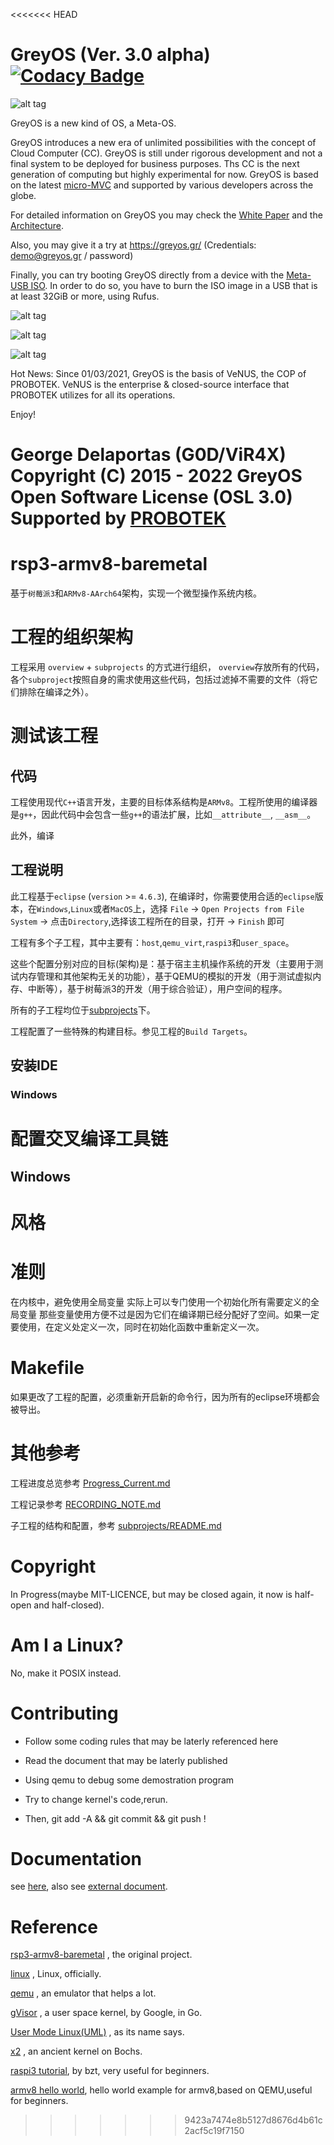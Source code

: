 <<<<<<< HEAD
# GreyOS (Ver. 3.0 alpha) [![Codacy Badge](https://app.codacy.com/project/badge/Grade/889562a17e174c438fd56d35780822b0)](https://www.codacy.com/gh/g0d/GreyOS/dashboard?utm_source=github.com&amp;utm_medium=referral&amp;utm_content=g0d/GreyOS&amp;utm_campaign=Badge_Grade)

![alt tag](https://raw.githubusercontent.com/g0d/GreyOS/master/Misc/GreyOS%20-%20Logo.png)

GreyOS is a new kind of OS, a Meta-OS.

GreyOS introduces a new era of unlimited possibilities with the concept of Cloud Computer (CC). GreyOS is still under rigorous development 
and not a final system to be deployed for business purposes. Ths CC is the next generation of computing but highly experimental for now.
GreyOS is based on the latest [micro-MVC](https://github.com/g0d/micro-MVC) and supported by various developers across the globe.

For detailed information on GreyOS you may check the [White Paper](https://github.com/g0d/GreyOS/blob/master/Tech%20Doc/GreyOS%20-%20Era%20of%20the%20Cloud%20Computer%20(White%20Paper).pdf) and the [Architecture](https://raw.githubusercontent.com/g0d/GreyOS/master/Misc/GreyOS%20-%20Cloud%20Architecture.png).

Also, you may give it a try at https://greyos.gr/ (Credentials: demo@greyos.gr / password)

Finally, you can try booting GreyOS directly from a device with the [Meta-USB ISO](https://mega.nz/file/8iIBXJTb#tnYs7NzaPT8vDcP9KN5lPgEiMyi0BHhROXiZT3fDgL8). In order to do so, you have to burn the ISO image in a USB that is at least 32GiB or more, using Rufus.

![alt tag](https://raw.githubusercontent.com/g0d/GreyOS/master/Misc/Pictures/GreyOS%20-%20New%20Login.png)

![alt tag](https://raw.githubusercontent.com/g0d/GreyOS/master/Misc/Pictures/GreyOS%20-%20Showcase.png)  

![alt tag](https://raw.githubusercontent.com/g0d/GreyOS/master/Misc/Pictures/GreyOS%20-%20DAW%20Apps.png)


Hot News: Since 01/03/2021, GreyOS is the basis of VeNUS, the COP of PROBOTEK. VeNUS is the enterprise & closed-source interface that PROBOTEK utilizes for all its operations.



Enjoy!

George Delaportas (G0D/ViR4X)  
Copyright (C) 2015 - 2022 GreyOS  
Open Software License (OSL 3.0)  
Supported by [PROBOTEK](https://probotek.eu/)
=======
# rsp3-armv8-baremetal
基于`树莓派3`和`ARMv8-AArch64`架构，实现一个微型操作系统内核。
# 工程的组织架构
工程采用 `overview` + `subprojects` 的方式进行组织， `overview`存放所有的代码，各个`subproject`按照自身的需求使用这些代码，包括过滤掉不需要的文件（将它们排除在编译之外）。
# 测试该工程
## 代码
工程使用现代`C++`语言开发，主要的目标体系结构是`ARMv8`。工程所使用的编译器是`g++`，因此代码中会包含一些`g++`的语法扩展，比如`__attribute__`, `__asm__`。

此外，编译
## 工程说明
此工程基于`eclipse` (`version` >= `4.6.3`), 在编译时，你需要使用合适的`eclipse`版本，在`Windows`,`Linux`或者`MacOS`上，选择 `File` -> `Open Projects from File System` -> 点击`Directory`,选择该工程所在的目录，打开 -> `Finish` 即可

工程有多个子工程，其中主要有：`host`,`qemu_virt`,`raspi3`和`user_space`。

这些个配置分别对应的目标(架构)是：基于宿主主机操作系统的开发（主要用于测试内存管理和其他架构无关的功能），基于QEMU的模拟的开发（用于测试虚拟内存、中断等），基于树莓派3的开发（用于综合验证），用户空间的程序。

所有的子工程均位于[subprojects](subprojects)下。

工程配置了一些特殊的构建目标。参见工程的`Build Targets`。
## 安装IDE
### Windows

# 配置交叉编译工具链
## Windows

# 风格



# 准则
在内核中，避免使用全局变量
实际上可以专门使用一个初始化所有需要定义的全局变量
那些变量使用方便不过是因为它们在编译期已经分配好了空间。如果一定要使用，在定义处定义一次，同时在初始化函数中重新定义一次。
# Makefile
如果更改了工程的配置，必须重新开启新的命令行，因为所有的eclipse环境都会被导出。

# 其他参考
工程进度总览参考 [Progress_Current.md](misc/Progress_Current.md)

工程记录参考 [RECORDING_NOTE.md](misc/RECORDING_NOTE.md)

子工程的结构和配置，参考 [subprojects/README.md](subprojects/README.md)

# Copyright

In Progress(maybe MIT-LICENCE, but may be closed again, it now is half-open and half-closed).

# Am I a Linux?
No, make it POSIX instead.

# Contributing
- Follow some coding rules that may be laterly referenced here

- Read the document that may be laterly published

- Using qemu to debug some demostration program

- Try to change kernel's code,rerun.

- Then, git add -A && git commit && git push !

# Documentation
see [here](misc/doc), also see [external document](misc/external).

# Reference
[rsp3-armv8-baremetal](https://github.com/xhd2015/rsp3-armv8-baremetal) , the original project.

[linux](https://github.com/torvalds/linux) , Linux, officially.

[qemu](https://github.com/qemu/qemu) , an emulator that helps a lot.

[gVisor](https://github.com/google/gvisor) ,  a user space kernel, by Google, in Go.

[User Mode Linux(UML)](http://user-mode-linux.sourceforge.net) , as its name says.

[x2](https://github.com/xhd2015/x2) , an ancient kernel on Bochs.

[raspi3 tutorial](https://github.com/bztsrc/raspi3-tutorial), by bzt, very useful for beginners.

[armv8 hello world](https://github.com/jserv/armv8-hello), hello world example for armv8,based on QEMU,useful for beginners.

>>>>>>> 9423a7474e8b5127d8676d4b61c2acf5c19f7150
